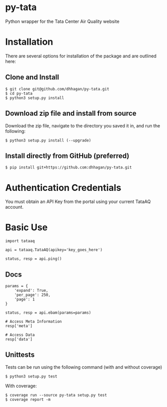 # py-tata
Python wrapper for the Tata Center Air Quality website

# Installation

There are several options for installation of the package and are outlined here:

## Clone and Install

    $ git clone git@github.com/dhhagan/py-tata.git
    $ cd py-tata
    $ python3 setup.py install

## Download zip file and install from source

Download the zip file, navigate to the directory you saved it in, and run the following:

    $ python3 setup.py install (--upgrade)

## Install directly from GitHub (preferred)

    $ pip install git+https://github.com:dhhagan/py-tata.git

# Authentication Credentials

You must obtain an API Key from the portal using your current TataAQ account.

# Basic Use

    import tataaq

    api = tataaq.TataAQ(apikey='key_goes_here')

    status, resp = api.ping()

## Docs

    params = {
        'expand': True,
        'per_page': 250,
        'page': 1
    }

    status, resp = api.ebam(params=params)

    # Access Meta Information
    resp['meta']

    # Access Data
    resp['data']

## Unittests

Tests can be run using the following command (with and without coverage)

    $ python3 setup.py test

With coverage:

    $ coverage run --source py-tata setup.py test
    $ coverage report -m
